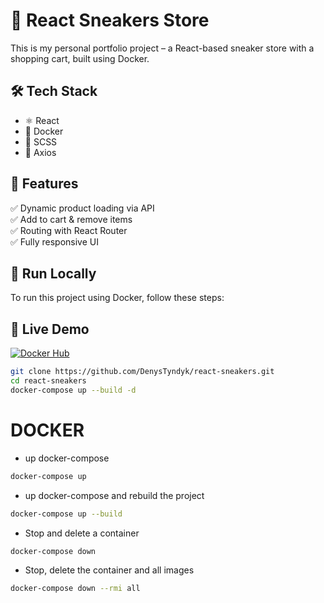 # 🚀 React Sneakers Store

This is my personal portfolio project – a React-based sneaker store with a shopping cart, built using Docker.


## 🛠 Tech Stack
- ⚛️ React
- 🐳 Docker
- 🎨 SCSS
- 📡 Axios

## 🎯 Features
✅ Dynamic product loading via API  
✅ Add to cart & remove items  
✅ Routing with React Router  
✅ Fully responsive UI

## 🚀 Run Locally
To run this project using Docker, follow these steps:

## 🔗 Live Demo
[![Docker Hub](https://img.shields.io/badge/Docker%20Hub-React%20Sneakers-blue?logo=docker)](https://hub.docker.com/r/denystyndyk/react-sneakers-store)

```sh
git clone https://github.com/DenysTyndyk/react-sneakers.git
cd react-sneakers
docker-compose up --build -d
```

# DOCKER
- up docker-compose
```sh
docker-compose up
```
- up docker-compose and rebuild the project
```sh
docker-compose up --build
```

- Stop and delete a container
```sh
docker-compose down
```

- Stop, delete the container and all images
```sh
docker-compose down --rmi all
```